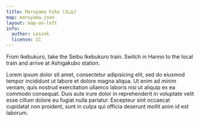 ```yaml
---
title: Maruyama hike (丸山)
map: maruyama.json
layout: map-on-left
info: 
  author: Leszek
  license: CC
---
```


From Ikebukuro, take the Seibu Ikebukuro train. Switch in Hanno to the local train and arrive at Ashigakubo station.

Lorem ipsum dolor sit amet, consectetur adipisicing elit, sed do eiusmod
tempor incididunt ut labore et dolore magna aliqua. Ut enim ad minim veniam,
quis nostrud exercitation ullamco laboris nisi ut aliquip ex ea commodo
consequat. Duis aute irure dolor in reprehenderit in voluptate velit esse
cillum dolore eu fugiat nulla pariatur. Excepteur sint occaecat cupidatat non
proident, sunt in culpa qui officia deserunt mollit anim id est laborum.